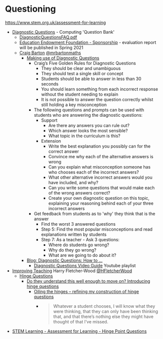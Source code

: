 Questioning
===========


https://www.stem.org.uk/assessment-for-learning


* [Diagnostic Questions](https://diagnosticquestions.com/) - Computing 'Question Bank'
    * [DiagnosticQuestionsFAQ.pdf](https://diagnosticquestions.com/Uploads/DiagnosticQuestionsFAQ.pdf)
    * [Education Endowment Foundation - Sponsorship](https://educationendowmentfoundation.org.uk/projects-and-evaluation/projects/diagnostic-questions/) - evaluation report will be published in Spring 2021
    * [Craig Barton](https://craigbarton.podia.com/) [@mrbartonmaths](https://twitter.com/mrbartonmaths)
        * [Making use of Diagnostic Questions](https://www.lboro.ac.uk/services/lumen/resources/lumen-blog/blog-post-two/)
            * Craig’s Five Golden Rules for Diagnostic Questions
                * They should be clear and unambiguous
                * They should test a single skill or concept
                * Students should be able to answer in less than 30 seconds
                * You should learn something from each incorrect response without the student needing to explain
                * It is not possible to answer the question correctly whilst still holding a key misconception
            * The following questions and prompts can be used with students who are answering the diagnostic questions:
                * Support
                    * Are there any answers you can rule out?
                    * Which answer looks the most sensible?
                    * What topic in the curriculum is this?
                * Extension
                    * Write the best explanation you possibly can for the correct answer
                    * Convince me why each of the alternative answers is wrong
                    * Can you explain what misconception someone has who chooses each of the incorrect answers?
                    * What other alternative incorrect answers would you have included, and why?
                    * Can you write some questions that would make each of the wrong answers correct?
                    * Create your own diagnostic question on this topic, explaining your reasoning behind each of your three incorrect answers
            * Get feedback from students as to 'why' they think that is the answer
                * Find the worst 3 answered questions
                * Step 5: Find the most popular misconceptions and read explanations written by students
                * Step 7: As a teacher - Ask 3 questions:
                    * Where do students go wrong?
                    * Why do they go wrong?
                    * What are we going to do about it?
        * [Blog: Diagnostic Questions: How to ...](http://www.mrbartonmaths.com/blog/diagnostic-questions/)
            * [Diagnostic Questions Video Guide](https://www.youtube.com/c/mrbartonmaths/playlists?view=50&sort=dd&shelf_id=8) Youtube playlist
* [Improving Teaching](https://improvingteaching.co.uk/) Harry Fletcher-Wood [@HFletcherWood](https://twitter.com/HFletcherWood)
    * [Hinge Questions](https://improvingteaching.co.uk/hinge-questions-hub/)
        * [Do they understand this well enough to move on? Introducing hinge questions](https://improvingteaching.co.uk/2013/08/17/do-they-understand-this-well-enough-to-move-on-introducing-hinge-questions/)
            * [Oiling the hinges – refining my construction of hinge questions](https://improvingteaching.co.uk/2013/11/03/oiling-the-hinges-refining-my-construction-of-hinge-question/)
                * > Whatever a student chooses, I will know what they were thinking, that they can only have been thinking that, and that there’s nothing else they might have thought of that I’ve missed.
* [STEM Learning - Assessment for Learning - Hinge Point Questions](https://www.stem.org.uk/assessment-for-learning)